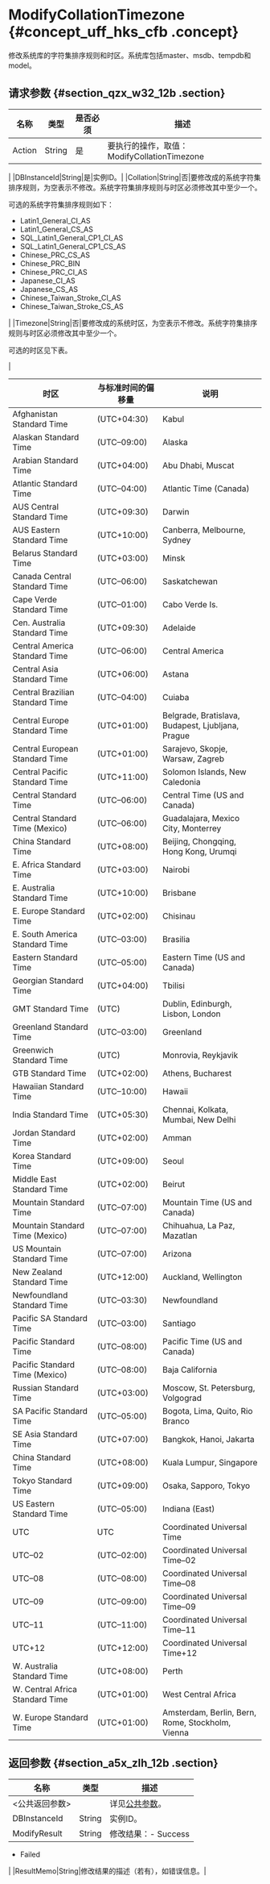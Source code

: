 # ModifyCollationTimezone {#concept_uff_hks_cfb .concept}

修改系统库的字符集排序规则和时区。系统库包括master、msdb、tempdb和model。

## 请求参数 {#section_qzx_w32_12b .section}

|名称|类型|是否必须|描述|
|--|--|----|--|
|Action|String|是| 要执行的操作，取值：ModifyCollationTimezone

 |
|DBInstanceId|String|是|实例ID。|
|Collation|String|否|要修改成的系统字符集排序规则，为空表示不修改。系统字符集排序规则与时区必须修改其中至少一个。

可选的系统字符集排序规则如下：

-   Latin1\_General\_CI\_AS
-   Latin1\_General\_CS\_AS
-   SQL\_Latin1\_General\_CP1\_CI\_AS
-   SQL\_Latin1\_General\_CP1\_CS\_AS
-   Chinese\_PRC\_CS\_AS
-   Chinese\_PRC\_BIN
-   Chinese\_PRC\_CI\_AS
-   Japanese\_CI\_AS
-   Japanese\_CS\_AS
-   Chinese\_Taiwan\_Stroke\_CI\_AS
-   Chinese\_Taiwan\_Stroke\_CS\_AS

|
|Timezone|String|否|要修改成的系统时区，为空表示不修改。系统字符集排序规则与时区必须修改其中至少一个。

可选的时区见下表。

|

|时区|与标准时间的偏移量|说明|
|--|---------|--|
|Afghanistan Standard Time|\(UTC+04:30\)|Kabul|
|Alaskan Standard Time|\(UTC–09:00\)|Alaska|
|Arabian Standard Time|\(UTC+04:00\)|Abu Dhabi, Muscat|
|Atlantic Standard Time|\(UTC–04:00\)|Atlantic Time \(Canada\)|
|AUS Central Standard Time|\(UTC+09:30\)|Darwin|
|AUS Eastern Standard Time|\(UTC+10:00\)|Canberra, Melbourne, Sydney|
|Belarus Standard Time|\(UTC+03:00\)|Minsk|
|Canada Central Standard Time|\(UTC–06:00\)|Saskatchewan|
|Cape Verde Standard Time|\(UTC–01:00\)|Cabo Verde Is.|
|Cen. Australia Standard Time|\(UTC+09:30\)|Adelaide|
|Central America Standard Time|\(UTC–06:00\)|Central America|
|Central Asia Standard Time|\(UTC+06:00\)|Astana|
|Central Brazilian Standard Time|\(UTC–04:00\)|Cuiaba|
|Central Europe Standard Time|\(UTC+01:00\)|Belgrade, Bratislava, Budapest, Ljubljana, Prague|
|Central European Standard Time|\(UTC+01:00\)|Sarajevo, Skopje, Warsaw, Zagreb|
|Central Pacific Standard Time|\(UTC+11:00\)|Solomon Islands, New Caledonia|
|Central Standard Time|\(UTC–06:00\)|Central Time \(US and Canada\)|
|Central Standard Time \(Mexico\)|\(UTC–06:00\)|Guadalajara, Mexico City, Monterrey|
|China Standard Time|\(UTC+08:00\)|Beijing, Chongqing, Hong Kong, Urumqi|
|E. Africa Standard Time|\(UTC+03:00\)|Nairobi|
|E. Australia Standard Time|\(UTC+10:00\)|Brisbane|
|E. Europe Standard Time|\(UTC+02:00\)|Chisinau|
|E. South America Standard Time|\(UTC–03:00\)|Brasilia|
|Eastern Standard Time|\(UTC–05:00\)|Eastern Time \(US and Canada\)|
|Georgian Standard Time|\(UTC+04:00\)|Tbilisi|
|GMT Standard Time|\(UTC\)|Dublin, Edinburgh, Lisbon, London|
|Greenland Standard Time|\(UTC–03:00\)|Greenland|
|Greenwich Standard Time|\(UTC\)|Monrovia, Reykjavik|
|GTB Standard Time|\(UTC+02:00\)|Athens, Bucharest|
|Hawaiian Standard Time|\(UTC–10:00\)|Hawaii|
|India Standard Time|\(UTC+05:30\)|Chennai, Kolkata, Mumbai, New Delhi|
|Jordan Standard Time|\(UTC+02:00\)|Amman|
|Korea Standard Time|\(UTC+09:00\)|Seoul|
|Middle East Standard Time|\(UTC+02:00\)|Beirut|
|Mountain Standard Time|\(UTC–07:00\)|Mountain Time \(US and Canada\)|
|Mountain Standard Time \(Mexico\)|\(UTC–07:00\)|Chihuahua, La Paz, Mazatlan|
|US Mountain Standard Time|\(UTC–07:00\)|Arizona|
|New Zealand Standard Time|\(UTC+12:00\)|Auckland, Wellington|
|Newfoundland Standard Time|\(UTC–03:30\)|Newfoundland|
|Pacific SA Standard Time|\(UTC–03:00\)|Santiago|
|Pacific Standard Time|\(UTC–08:00\)|Pacific Time \(US and Canada\)|
|Pacific Standard Time \(Mexico\)|\(UTC–08:00\)|Baja California|
|Russian Standard Time|\(UTC+03:00\)|Moscow, St. Petersburg, Volgograd|
|SA Pacific Standard Time|\(UTC–05:00\)|Bogota, Lima, Quito, Rio Branco|
|SE Asia Standard Time|\(UTC+07:00\)|Bangkok, Hanoi, Jakarta|
|China Standard Time|\(UTC+08:00\)|Kuala Lumpur, Singapore|
|Tokyo Standard Time|\(UTC+09:00\)|Osaka, Sapporo, Tokyo|
|US Eastern Standard Time|\(UTC–05:00\)|Indiana \(East\)|
|UTC|UTC|Coordinated Universal Time|
|UTC–02|\(UTC–02:00\)|Coordinated Universal Time–02|
|UTC–08|\(UTC–08:00\)|Coordinated Universal Time–08|
|UTC–09|\(UTC–09:00\)|Coordinated Universal Time–09|
|UTC–11|\(UTC–11:00\)|Coordinated Universal Time–11|
|UTC+12|\(UTC+12:00\)|Coordinated Universal Time+12|
|W. Australia Standard Time|\(UTC+08:00\)|Perth|
|W. Central Africa Standard Time|\(UTC+01:00\)|West Central Africa|
|W. Europe Standard Time|\(UTC+01:00\)|Amsterdam, Berlin, Bern, Rome, Stockholm, Vienna|

## 返回参数 {#section_a5x_zlh_12b .section}

|名称|类型|描述|
|--|--|--|
|<公共返回参数\>| |详见[公共参数](cn.zh-CN/API参考/使用API/公共参数.md#)。|
|DBInstanceId|String|实例ID。|
|ModifyResult|String|修改结果：-   Success
-   Failed

|
|ResultMemo|String|修改结果的描述（若有），如错误信息。|

